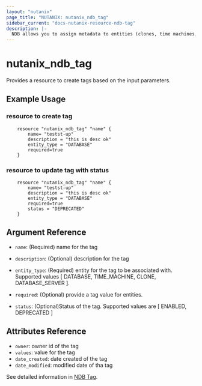 ```yaml
---
layout: "nutanix"
page_title: "NUTANIX: nutanix_ndb_tag"
sidebar_current: "docs-nutanix-resource-ndb-tag"
description: |-
  NDB allows you to assign metadata to entities (clones, time machines, databases, and database servers) by using tags. When you are cloning a database, you can associate tags with the database that you are creating. This operation submits a request to create, update and delete tags in Nutanix database service (NDB).
---
```


# nutanix_ndb_tag

Provides a resource to create tags based on the input parameters. 

## Example Usage

### resource to create tag
```hcl
    resource "nutanix_ndb_tag" "name" {
        name= "testst-up"
        description = "this is desc ok"
        entity_type = "DATABASE"
        required=true
    }
```

### resource to update tag with status
```hcl
    resource "nutanix_ndb_tag" "name" {
        name= "testst-up"
        description = "this is desc ok"
        entity_type = "DATABASE"
        required=true
        status = "DEPRECATED"
    }
```

## Argument Reference
* `name`: (Required) name for the tag
* `description`: (Optional) description for the tag
* `entity_type`: (Required) entity for the tag to be associated with. Supported values [ DATABASE, TIME_MACHINE, CLONE, DATABASE_SERVER ]. 
* `required`: (Optional) provide a tag value for entities.

* `status`: (Optional)Status of the tag. Supported values are [ ENABLED, DEPRECATED ]


## Attributes Reference
* `owner`: owner id of the tag
* `values`: value for the tag
* `date_created`: date created of the tag
* `date_modified`: modified date of tha tag


See detailed information in [NDB Tag](https://www.nutanix.dev/api_references/ndb/#/5d6a2dc1bc153-create-a-tag).